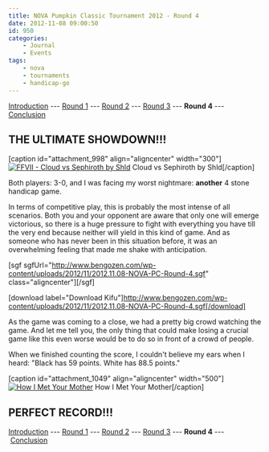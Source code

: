```yaml
---
title: NOVA Pumpkin Classic Tournament 2012 - Round 4
date: 2012-11-08 09:00:50
id: 950
categories:
	- Journal
	- Events
tags:
	- nova
	- tournaments
	- handicap-go
---
```


[Introduction](http://www.bengozen.com/nova-pumpkin-class-2012-intro/ "NOVA Pumpkin Classic Tournament 2012 — Introduction") --- [Round 1](http://www.bengozen.com/nova-pumpkin-classic-tournament-2012-round-1/ "NOVA Pumpkin Classic Tournament 2012 — Round 1") --- [Round 2](http://www.bengozen.com/nova-pumpkin-classic-tournament-2012-round-2/ "NOVA Pumpkin Classic Tournament 2012 — Round 2") --- [Round 3](http://www.bengozen.com/nova-pumpkin-classic-tournament-2012-round-3/ "NOVA Pumpkin Classic Tournament 2012 — Round 3") --- **Round 4** --- [Conclusion](http://www.bengozen.com/nova-pumpkin-classic-tournament-2012-conclusion/ "NOVA Pumpkin Classic Tournament 2012 — Conclusion")

## **THE ULTIMATE SHOWDOWN!!!**

[caption id="attachment_998" align="aligncenter" width="300"][![FFVII - Cloud vs Sephiroth by Shld](http://www.bengozen.com/wp-content/uploads/2012/11/FFVII_AC__Cloud_VS_SEPHIROTH_by_Shld.jpg "FFVII - Cloud vs Sephiroth by Shld")](http://www.bengozen.com/wp-content/uploads/2012/11/FFVII_AC__Cloud_VS_SEPHIROTH_by_Shld.jpg) Cloud vs Sephiroth by Shld[/caption]

Both players: 3-0, and I was facing my worst nightmare: **another** 4 stone handicap game.

In terms of competitive play, this is probably the most intense of all scenarios. Both you and your opponent are aware that only one will emerge victorious, so there is a huge pressure to fight with everything you have till the very end because neither will yield in this kind of game. And as someone who has never been in this situation before, it was an overwhelming feeling that made me shake with anticipation.

<!--more-->

[sgf sgfUrl="http://www.bengozen.com/wp-content/uploads/2012/11/2012.11.08-NOVA-PC-Round-4.sgf" class="aligncenter"][/sgf]

[download label="Download Kifu"]http://www.bengozen.com/wp-content/uploads/2012/11/2012.11.08-NOVA-PC-Round-4.sgf[/download]

As the game was coming to a close, we had a pretty big crowd watching the game. And let me tell you, the only thing that could make losing a crucial game like this even worse would be to do so in front of a crowd of people.

When we finished counting the score, I couldn't believe my ears when I heard: "Black has 59 points. White has 88.5 points."

[caption id="attachment_1049" align="aligncenter" width="500"][![How I Met Your Mother](http://www.bengozen.com/wp-content/uploads/2012/11/barneyhighestoffive.gif "barneyhighestoffive")](http://www.bengozen.com/wp-content/uploads/2012/11/barneyhighestoffive.gif) How I Met Your Mother[/caption]

## **PERFECT RECORD!!!**

[Introduction](http://www.bengozen.com/nova-pumpkin-class-2012-intro/ "NOVA Pumpkin Classic Tournament 2012 — Introduction") --- [Round 1](http://www.bengozen.com/nova-pumpkin-classic-tournament-2012-round-1/ "NOVA Pumpkin Classic Tournament 2012 — Round 1") --- [Round 2](http://www.bengozen.com/nova-pumpkin-classic-tournament-2012-round-2/ "NOVA Pumpkin Classic Tournament 2012 — Round 2") --- [Round 3](http://www.bengozen.com/nova-pumpkin-classic-tournament-2012-round-3/ "NOVA Pumpkin Classic Tournament 2012 — Round 3") --- **Round 4** --- [Conclusion](http://www.bengozen.com/nova-pumpkin-classic-tournament-2012-conclusion/ "NOVA Pumpkin Classic Tournament 2012 — Conclusion")